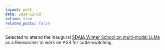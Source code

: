 ```yaml
---
layout: post
date: 2024-12-08
inline: true
related_posts: false
---
```


Selected to attend the inaugural [SDAIA Winter School on multi-modal LLMs](https://www.aiwinterschool.com/) as a Researcher to work on ASR for code-switching.
